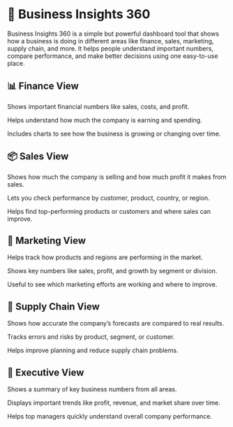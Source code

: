 # 🧠 Business Insights 360
Business Insights 360 is a simple but powerful dashboard tool that shows how a business is doing in different areas like finance, sales, marketing, supply chain, and more. It helps people understand important numbers, compare performance, and make better decisions using one easy-to-use place.
## 📊 Finance View

Shows important financial numbers like sales, costs, and profit.

Helps understand how much the company is earning and spending.

Includes charts to see how the business is growing or changing over time.
## 📦 Sales View

Shows how much the company is selling and how much profit it makes from sales.

Lets you check performance by customer, product, country, or region.

Helps find top-performing products or customers and where sales can improve.
## 📣 Marketing View

Helps track how products and regions are performing in the market.

Shows key numbers like sales, profit, and growth by segment or division.

Useful to see which marketing efforts are working and where to improve.
## 🚚 Supply Chain View

Shows how accurate the company’s forecasts are compared to real results.

Tracks errors and risks by product, segment, or customer.

Helps improve planning and reduce supply chain problems.
## 🌟 Executive View

Shows a summary of key business numbers from all areas.

Displays important trends like profit, revenue, and market share over time.

Helps top managers quickly understand overall company performance.
